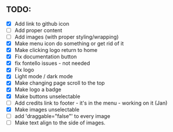 ## TODO:

- [X] Add link to github icon
- [ ] Add proper content
- [ ] Add images (with proper styling/wrapping)
- [X] Make menu icon do something or get rid of it
- [X] Make clicking logo return to home
- [X] Fix documentation button
- [x] fix fontello issues - not needed
- [X] Fix logo
- [X] Light mode / dark mode
- [X] Make changing page scroll to the top
- [X] Make logo a badge
- [X] Make buttons unselectable
- [ ] Add credits link to footer - it's in the menu - working on it (Jan)
- [X] Make images unselectable 
- [ ] add 'draggable="false"' to every image
- [ ] Make text align to the side of images.